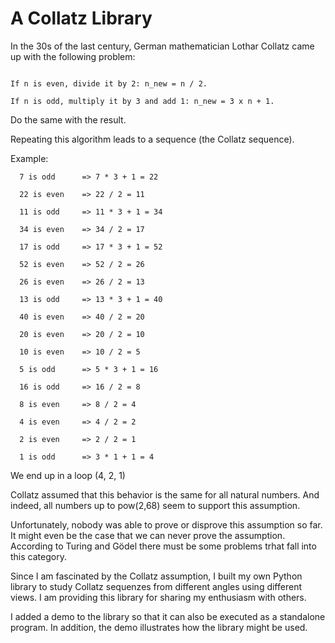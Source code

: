 # A Collatz Library

In the 30s of the last century, German mathematician Lothar Collatz came up with the following problem:

```Take a natural number n.

If n is even, divide it by 2: n_new = n / 2.

If n is odd, multiply it by 3 and add 1: n_new = 3 x n + 1.
```

Do the same with the result.

Repeating this algorithm leads to a sequence (the Collatz sequence).

Example:


```
  7 is odd      => 7 * 3 + 1 = 22

  22 is even    => 22 / 2 = 11

  11 is odd     => 11 * 3 + 1 = 34

  34 is even    => 34 / 2 = 17

  17 is odd     => 17 * 3 + 1 = 52

  52 is even    => 52 / 2 = 26

  26 is even    => 26 / 2 = 13

  13 is odd     => 13 * 3 + 1 = 40

  40 is even    => 40 / 2 = 20

  20 is even    => 20 / 2 = 10

  10 is even    => 10 / 2 = 5

  5 is odd      => 5 * 3 + 1 = 16

  16 is odd     => 16 / 2 = 8

  8 is even     => 8 / 2 = 4

  4 is even     => 4 / 2 = 2

  2 is even     => 2 / 2 = 1

  1 is odd      => 3 * 1 + 1 = 4 

```

We end up in a loop (4, 2, 1)

Collatz assumed that this behavior is the same for all natural numbers.
And indeed, all numbers up to pow(2,68) seem to support this assumption.

Unfortunately, nobody was able to prove or disprove this assumption so far.
It might even be the case that we can never prove the assumption. According to
Turing and Gödel there must be some problems trhat fall into this category.

Since I am fascinated by the Collatz assumption, I built my own Python library to study
Collatz sequenzes from different angles using different views. I am providing this library
for sharing my enthusiasm with others.

I added a demo to the library so that it can also be executed as a standalone program.
In addition, the demo illustrates how the library might be used.



